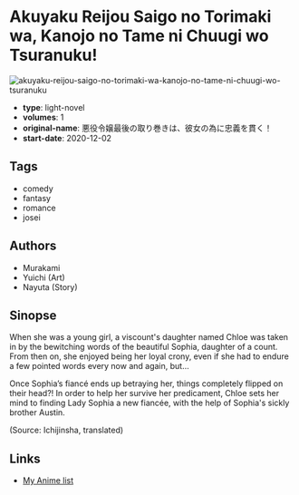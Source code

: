 # Akuyaku Reijou Saigo no Torimaki wa, Kanojo no Tame ni Chuugi wo Tsuranuku!

![akuyaku-reijou-saigo-no-torimaki-wa-kanojo-no-tame-ni-chuugi-wo-tsuranuku](https://cdn.myanimelist.net/images/manga/3/246645.jpg)

-   **type**: light-novel
-   **volumes**: 1
-   **original-name**: 悪役令嬢最後の取り巻きは、彼女の為に忠義を貫く！
-   **start-date**: 2020-12-02

## Tags

-   comedy
-   fantasy
-   romance
-   josei

## Authors

-   Murakami
-   Yuichi (Art)
-   Nayuta (Story)

## Sinopse

When she was a young girl, a viscount's daughter named Chloe was taken in by the bewitching words of the beautiful Sophia, daughter of a count. From then on, she enjoyed being her loyal crony, even if she had to endure a few pointed words every now and again, but...

Once Sophia’s fiancé ends up betraying her, things completely flipped on their head?! In order to help her survive her predicament, Chloe sets her mind to finding Lady Sophia a new fiancée, with the help of Sophia's sickly brother Austin.

(Source: Ichijinsha, translated)

## Links

-   [My Anime list](https://myanimelist.net/manga/134995/Akuyaku_Reijou_Saigo_no_Torimaki_wa_Kanojo_no_Tame_ni_Chuugi_wo_Tsuranuku)

